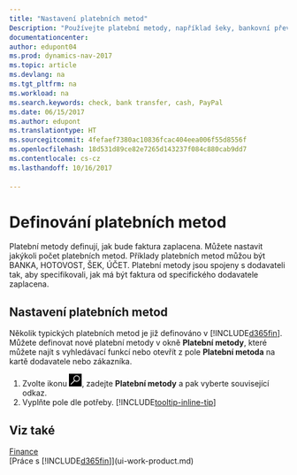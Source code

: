 ```yaml
---
title: "Nastavení platebních metod"
Description: "Používejte platební metody, například šeky, bankovní převod, hotovost nebo PayPal, abyste definovali, jak bude zaplacena faktura."
documentationcenter: 
author: edupont04
ms.prod: dynamics-nav-2017
ms.topic: article
ms.devlang: na
ms.tgt_pltfrm: na
ms.workload: na
ms.search.keywords: check, bank transfer, cash, PayPal
ms.date: 06/15/2017
ms.author: edupont
ms.translationtype: HT
ms.sourcegitcommit: 4fefaef7380ac10836fcac404eea006f55d8556f
ms.openlocfilehash: 18d531d89ce82e7265d143237f084c880cab9dd7
ms.contentlocale: cs-cz
ms.lasthandoff: 10/16/2017

---
```

# <a name="defining-payment-methods"></a>Definování platebních metod
Platební metody definují, jak bude faktura zaplacena. Můžete nastavit jakýkoli počet platebních metod. Příklady platebních metod můžou být BANKA, HOTOVOST, ŠEK, ÚČET.
Platební metody jsou spojeny s dodavateli tak, aby specifikovali, jak má být faktura od specifického dodavatele zaplacena.

## <a name="to-set-up-a-payment-methods"></a>Nastavení platebních metod
Několik typických platebních metod je již definováno v [!INCLUDE[d365fin](includes/d365fin_md.md)]. Můžete definovat nové platební metody v okně **Platební metody**, které můžete najít s vyhledávací funkcí nebo otevřít z pole **Platební metoda** na kartě dodavatele nebo zákazníka.
1. Zvolte ikonu ![Vyhledat stránku nebo sestavu](media/ui-search/search_small.png "Ikona Vyhledat stránku nebo sestavu"), zadejte **Platební metody** a pak vyberte související odkaz.
2. Vyplňte pole dle potřeby. [!INCLUDE[tooltip-inline-tip](includes/tooltip-inline-tip_md.md)]

## <a name="see-also"></a>Viz také
[Finance](finance.md)  
[Práce s [!INCLUDE[d365fin](includes/d365fin_md.md)]](ui-work-product.md)  

